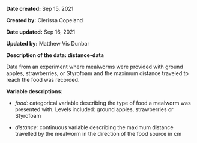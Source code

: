 **Date created:** Sep 15, 2021

**Created by:** Clerissa Copeland

**Date updated:** Sep 16, 2021

**Updated by:** Matthew Vis Dunbar

**Description of the data: distance-data**

Data from an experiment where mealworms were provided with ground apples, strawberries, or Styrofoam and the maximum distance traveled to reach the food was recorded. 

**Variable descriptions:**

* *food:* categorical variable describing the type of food a mealworm was presented with. Levels included: ground apples, strawberries or Styrofoam

* *distance:* continuous variable describing the maximum distance travelled by the mealworm in the direction of the food source in cm

